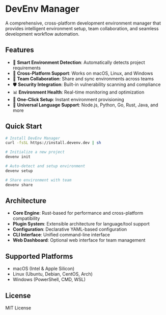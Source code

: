 # DevEnv Manager

A comprehensive, cross-platform development environment manager that provides intelligent environment setup, team collaboration, and seamless development workflow automation.

## Features

- 🚀 **Smart Environment Detection**: Automatically detects project requirements
- 🔄 **Cross-Platform Support**: Works on macOS, Linux, and Windows
- 👥 **Team Collaboration**: Share and sync environments across teams
- 🛡️ **Security Integration**: Built-in vulnerability scanning and compliance
- 📊 **Environment Health**: Real-time monitoring and optimization
- 🎯 **One-Click Setup**: Instant environment provisioning
- 🔧 **Universal Language Support**: Node.js, Python, Go, Rust, Java, and more

## Quick Start

```bash
# Install DevEnv Manager
curl -fsSL https://install.devenv.dev | sh

# Initialize a new project
devenv init

# Auto-detect and setup environment
devenv setup

# Share environment with team
devenv share
```

## Architecture

- **Core Engine**: Rust-based for performance and cross-platform compatibility
- **Plugin System**: Extensible architecture for language/tool support
- **Configuration**: Declarative YAML-based configuration
- **CLI Interface**: Unified command-line interface
- **Web Dashboard**: Optional web interface for team management

## Supported Platforms

- macOS (Intel & Apple Silicon)
- Linux (Ubuntu, Debian, CentOS, Arch)
- Windows (PowerShell, CMD, WSL)

## License

MIT License
